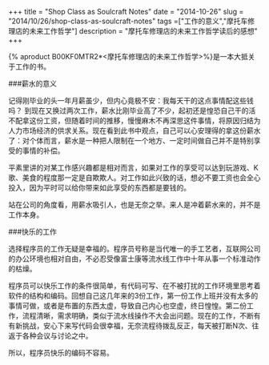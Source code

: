 +++
title = "Shop Class as Soulcraft Notes"
date = "2014-10-26"
slug = "2014/10/26/shop-class-as-soulcraft-notes"
tags =["工作的意义","摩托车修理店的未来工作哲学"]
description = "摩托车修理店的未来工作哲学读后的感想"
+++


{% aproduct B00KF0MTR2*<摩托车修理店的未来工作哲学>%}是一本大抵关于工作的书。

###薪水的意义

记得刚毕业的头一年月薪虽少，但内心竟极不安：我每天干的这点事情配这些钱吗？ 到现在又换过两次工作，薪水比刚毕业高了不少，起初还是惶恐自己干的活不配拿这份工资，但随着时间的推移，慢慢麻木不再深思这件事情，将原因归结为人力市场经济的供求关系。现在看到此书中观点，自己可以心安理得的拿这份薪水了：对个体而言，薪水是一种把人限制在一个地方、一定时间做自己并不是特别享受的事情的补偿。

平素里讲的对某工作感兴趣都是相对而言，如果对工作的享受可以达到玩游戏、K歌、美食的程度那一定是自欺欺人。对工作如此兴致的话，想必不要工资也会全心投入，因为平时可以给你带来如此享受的东西都是要钱的。

站在公司的角度看，用薪水吸引人，也是无奈之举。来人是冲着薪水来的，并不是工作本身。

###快乐的工作

选择程序员的工作无疑是幸福的。程序员号称是当代唯一的手工艺者，互联网公司的办公环境也相对自由，不必忍受像富士康等流水线工作中十年从事一个标准动作的枯燥。

程序员可以快乐工作的条件很简单，有代码可写、在不被打扰的工作环境里思考着软件的结构和编码。回想自己这几年来的3份工作，第一份工作上班并没有太多的事情可做，或者是布置的东西太虚，导致自己内心也空虚，终日惶惶。第二份工作，流程清晰，需求明确，类似于流水线操作不大会出问题。现在的工作，不断有有新挑战，安心下来写代码会很幸福，无奈流程待拨乱反正，每天被打断N次、往返于各种会议与讨论之中。

所以，程序员快乐的编码不容易。
